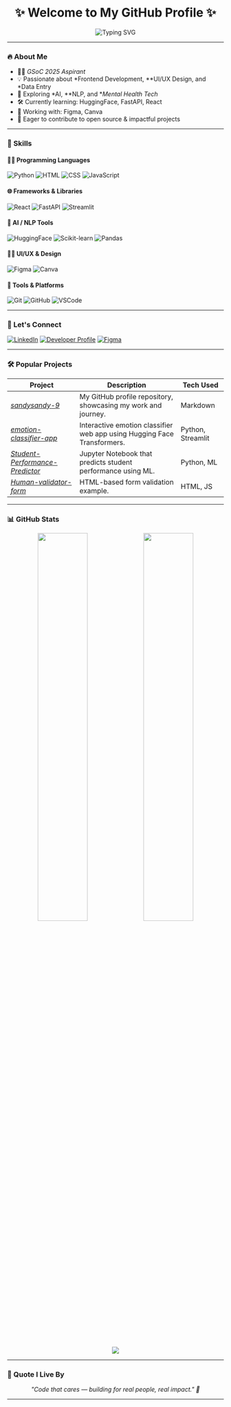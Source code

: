 <h1 align="center">✨ Welcome to My GitHub Profile ✨</h1>

<p align="center">
  <img src="https://readme-typing-svg.demolab.com?font=Fira+Code&weight=500&size=24&pause=1000&center=true&vCenter=true&width=450&lines=Hi+%F0%9F%91%8B%2C+I'm+Parise+Chaitanya+Krishna+Sandeep!;Frontend+Dev+%7C+Mental+Health+Tech+%7C+UI%2FUX+%26+Open+Source+Enthusiast" alt="Typing SVG" />
</p>

---

### 🔥 About Me

- 👨‍💻 *GSoC 2025 Aspirant*
- 💡 Passionate about *Frontend Development, **UI/UX Design, and *Data Entry
- 🧠 Exploring *AI, **NLP, and **Mental Health Tech*
- 🛠 Currently learning: HuggingFace, FastAPI, React
- 🎨 Working with: Figma, Canva
- 🤝 Eager to contribute to open source & impactful projects

---

### 🧰 Skills

#### 👨‍💻 Programming Languages
![Python](https://img.shields.io/badge/Python-3776AB?style=for-the-badge&logo=python&logoColor=white)
![HTML](https://img.shields.io/badge/HTML5-E34F26?style=for-the-badge&logo=html5&logoColor=white)
![CSS](https://img.shields.io/badge/CSS3-1572B6?style=for-the-badge&logo=css3&logoColor=white)
![JavaScript](https://img.shields.io/badge/JavaScript-F7DF1E?style=for-the-badge&logo=javascript&logoColor=black)

#### 🌐 Frameworks & Libraries
![React](https://img.shields.io/badge/React-20232A?style=for-the-badge&logo=react&logoColor=61DAFB)
![FastAPI](https://img.shields.io/badge/FastAPI-005571?style=for-the-badge&logo=fastapi)
![Streamlit](https://img.shields.io/badge/Streamlit-FF4B4B?style=for-the-badge&logo=streamlit&logoColor=white)

#### 🤖 AI / NLP Tools
![HuggingFace](https://img.shields.io/badge/HuggingFace-FFD21F?style=for-the-badge&logo=huggingface&logoColor=black)
![Scikit-learn](https://img.shields.io/badge/Scikit--Learn-F7931E?style=for-the-badge&logo=scikit-learn&logoColor=white)
![Pandas](https://img.shields.io/badge/Pandas-150458?style=for-the-badge&logo=pandas&logoColor=white)

#### 🧑‍🎨 UI/UX & Design
![Figma](https://img.shields.io/badge/Figma-0AC97F?style=for-the-badge&logo=figma&logoColor=white)
![Canva](https://img.shields.io/badge/Canva-00C4CC?style=for-the-badge&logo=canva&logoColor=white)

#### 🧰 Tools & Platforms
![Git](https://img.shields.io/badge/Git-F05032?style=for-the-badge&logo=git&logoColor=white)
![GitHub](https://img.shields.io/badge/GitHub-181717?style=for-the-badge&logo=github&logoColor=white)
![VSCode](https://img.shields.io/badge/VSCode-007ACC?style=for-the-badge&logo=visual%20studio%20code&logoColor=white)

---

### 📌 Let's Connect

[![LinkedIn](https://img.shields.io/badge/LinkedIn-blue?logo=linkedin&style=for-the-badge)](https://www.linkedin.com/in/parise-sandeep)
[![Developer Profile](https://img.shields.io/badge/Google%20Dev-Code%20that%20cares-green?logo=google&style=for-the-badge)](https://g.dev/sandeep_bharathcollage)
[![Figma](https://img.shields.io/badge/Figma-Designs-F24E1E?style=for-the-badge&logo=figma&logoColor=white)](https://www.figma.com/)

---

### 🛠 Popular Projects

| Project | Description | Tech Used |
|--------|-------------|------------|
| [*sandysandy-9*](https://github.com/sandysandy-9/sandysandy-9) | My GitHub profile repository, showcasing my work and journey. | Markdown |
| [*emotion-classifier-app*](https://github.com/sandysandy-9/emotion-classifier-app) | Interactive emotion classifier web app using Hugging Face Transformers. | Python, Streamlit |
| [*Student-Performance-Predictor*](https://github.com/sandysandy-9/Student-Performance-Predictor) | Jupyter Notebook that predicts student performance using ML. | Python, ML |
| [*Human-validator-form*](https://github.com/sandysandy-9/Human-validator-form) | HTML-based form validation example. | HTML, JS |

---

### 📊 GitHub Stats

<p align="center">
  <img src="https://github-readme-stats.vercel.app/api?username=sandysandy-9&show_icons=true&theme=tokyonight" width="48%"/>
  <img src="https://github-readme-streak-stats.herokuapp.com?user=sandysandy-9&theme=tokyonight" width="48%"/>
</p>

<p align="center">
  <img src="https://github-profile-summary-cards.vercel.app/api/cards/profile-details?username=sandysandy-9&theme=tokyonight" />
</p>

---

### 💬 Quote I Live By

<p align="center"><i>"Code that cares — building for real people, real impact." 💙</i></p>

---
